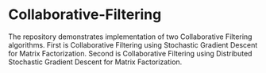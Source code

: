 # Collaborative-Filtering
The repository demonstrates implementation of two Collaborative Filtering algorithms. First is Collaborative Filtering using Stochastic Gradient Descent for Matrix Factorization. Second is Collaborative Filtering using Distributed Stochastic Gradient Descent for Matrix Factorization. 
